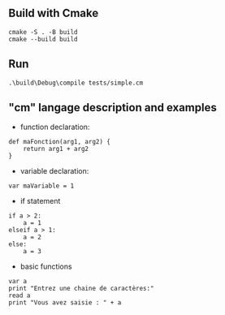 ## Build with Cmake
```
cmake -S . -B build 
cmake --build build
```

## Run 
```
.\build\Debug\compile tests/simple.cm
```

## "cm" langage description and examples

- function declaration:
```
def maFonction(arg1, arg2) {
    return arg1 + arg2
}
```
- variable declaration:
```
var maVariable = 1
```
- if statement
```
if a > 2:
    a = 1 
elseif a > 1:
    a = 2
else:
    a = 3
```
- basic functions
```
var a
print "Entrez une chaine de caractères:"
read a
print "Vous avez saisie : " + a
```